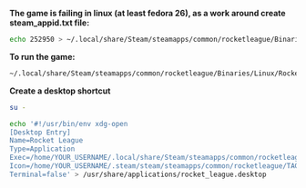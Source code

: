 **The game is failing in linux (at least fedora 26), as a work around create steam_appid.txt file:**

```bash
echo 252950 > ~/.local/share/Steam/steamapps/common/rocketleague/Binaries/Linux/steam_appid.txt
```

**To run the game:**
```bash
~/.local/share/Steam/steamapps/common/rocketleague/Binaries/Linux/RocketLeague
```

**Create a desktop shortcut**
```bash
su -

echo '#!/usr/bin/env xdg-open
[Desktop Entry]
Name=Rocket League
Type=Application
Exec=/home/YOUR_USERNAME/.local/share/Steam/steamapps/common/rocketleague/Binaries/Linux/RocketLeague
Icon=/home/YOUR_USERNAME/.steam/steam/steamapps/common/rocketleague/TAGame/Splash/Linux/Splash.bmp
Terminal=false' > /usr/share/applications/rocket_league.desktop
```

